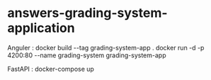 # answers-grading-system-application

Anguler :
	docker build --tag grading-system-app .
	docker run -d -p 4200:80 --name grading-system grading-system-app

FastAPI :
	docker-compose up